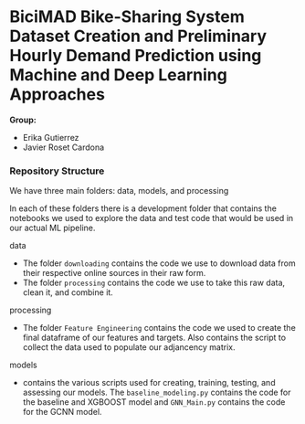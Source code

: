 # BiciMAD Bike-Sharing System Dataset Creation and Preliminary Hourly Demand Prediction using Machine and Deep Learning Approaches

**Group:**

- Erika Gutierrez
- Javier Roset Cardona


### Repository Structure 

We have three main folders: data, models, and processing

In each of these folders there is a development folder that contains the notebooks we used to explore the data and test code that would be used in our actual ML pipeline. 


data
- The folder `downloading` contains the code we use to download data from their respective online sources in their raw form.
- The folder `processing` contains the code we use to take this raw data, clean it, and combine it.

processing
- The folder `Feature Engineering` contains the code we used to create the final dataframe of our features and targets. Also contains the script to collect the data used to populate our adjancency matrix. 

models
- contains the various scripts used for creating, training, testing, and assessing our models. The `baseline_modeling.py` contains the code for the baseline and XGBOOST model and `GNN_Main.py` contains the code for the GCNN model. 


